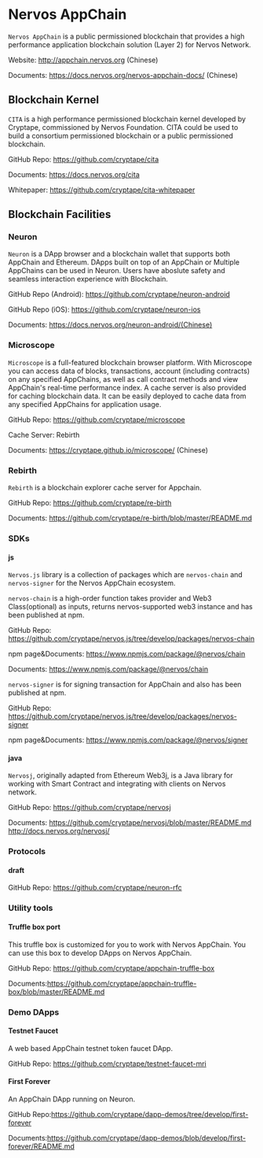 # Nervos AppChain

`Nervos AppChain` is a public permissioned blockchain that provides a high performance application blockchain solution (Layer 2) for Nervos Network.

Website: http://appchain.nervos.org (Chinese)

Documents: https://docs.nervos.org/nervos-appchain-docs/ (Chinese)

## Blockchain Kernel

`CITA` is a high performance permissioned blockchain kernel developed by Cryptape, commissioned by Nervos Foundation. CITA could be used to build a consortium permissioned blockchain or a public permissioned blockchain.

GitHub Repo: https://github.com/cryptape/cita

Documents: https://docs.nervos.org/cita

Whitepaper: https://github.com/cryptape/cita-whitepaper

## Blockchain Facilities

### Neuron

`Neuron` is a DApp browser and a blockchain wallet that supports both AppChain and Ethereum. DApps built on top of an AppChain or Multiple AppChains can be used in Neuron. Users have aboslute safety and seamless interaction experience with Blockchain.

GitHub Repo (Android): https://github.com/cryptape/neuron-android

GitHub Repo (iOS): https://github.com/cryptape/neuron-ios

Documents: https://docs.nervos.org/neuron-android/(Chinese)

### Microscope

`Microscope` is a full-featured blockchain browser platform. With Microscope you can access data of blocks, transactions, account (including contracts) on any specified AppChains, as well as call contract methods and view AppChain's real-time performance index. A cache server is also provided for caching blockchain data. It can be easily deployed to cache data from any specified AppChains for application usage.

GitHub Repo: https://github.com/cryptape/microscope

Cache Server: Rebirth

Documents: https://cryptape.github.io/microscope/ (Chinese)

### Rebirth

`Rebirth` is a blockchain explorer cache server for Appchain.

GitHub Repo: https://github.com/cryptape/re-birth

Documents: https://github.com/cryptape/re-birth/blob/master/README.md

### SDKs

#### js

`Nervos.js` library is a collection of packages which are `nervos-chain` and `nervos-signer` for the Nervos AppChain ecosystem.

`nervos-chain` is a high-order function takes provider and Web3 Class(optional) as inputs, returns nervos-supported web3 instance and has been published at npm.

GitHub Repo: https://github.com/cryptape/nervos.js/tree/develop/packages/nervos-chain

npm page&Documents: https://www.npmjs.com/package/@nervos/chain

Documents: https://www.npmjs.com/package/@nervos/chain

`nervos-signer` is for signing transaction for AppChain and also has been published at npm.

GitHub Repo: https://github.com/cryptape/nervos.js/tree/develop/packages/nervos-signer

npm page&Documents: https://www.npmjs.com/package/@nervos/signer


#### java 

`Nervosj`, originally adapted from Ethereum Web3j, is a Java library for working with Smart Contract and integrating with clients on Nervos network.

GitHub Repo: https://github.com/cryptape/nervosj

Documents: https://github.com/cryptape/nervosj/blob/master/README.md  http://docs.nervos.org/nervosj/

### Protocols

#### draft
GitHub Repo: https://github.com/cryptape/neuron-rfc

### Utility tools

#### Truffle box port

This truffle box is customized for you to work with Nervos AppChain. You can use this box to develop DApps on Nervos AppChain. 

GitHub Repo: https://github.com/cryptape/appchain-truffle-box

Documents:https://github.com/cryptape/appchain-truffle-box/blob/master/README.md

### Demo DApps

#### Testnet Faucet

A web based AppChain testnet token faucet DApp.

GitHub Repo: https://github.com/cryptape/testnet-faucet-mri

#### First Forever

An AppChain DApp running on Neuron. 

GitHub Repo:https://github.com/cryptape/dapp-demos/tree/develop/first-forever

Documents:https://github.com/cryptape/dapp-demos/blob/develop/first-forever/README.md

